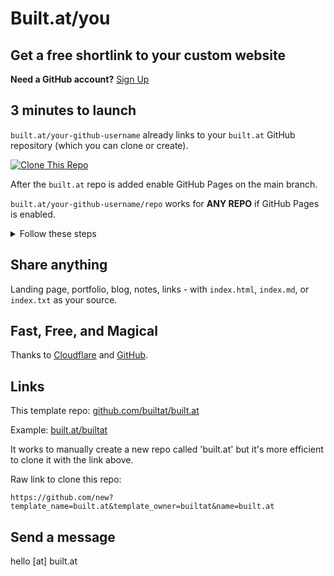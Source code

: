 # Built.at/you

## Get a free shortlink to your custom website  

**Need a GitHub account?** [Sign Up](https://github.com/join)  

## 3 minutes to launch  

`built.at/your-github-username` already links to your `built.at` GitHub repository (which you can clone or create).    

[![Clone This Repo](https://img.shields.io/badge/Clone%20This%20Repo-181717?style=for-the-badge&logo=github&logoColor=white)](https://github.com/new?template_name=built.at&template_owner=builtat&name=built.at)

After the `built.at` repo is added enable GitHub Pages on the main branch.


`built.at/your-github-username/repo` works for **ANY REPO** if GitHub Pages is enabled.

<details>
  <summary>Follow these steps</summary>
  
- In your new **built.at** repository, click  **Settings**. If you cannot see the "Settings" tab, select the  dropdown menu, then click Settings.

- In the sidebar, click **Pages**.

- Under "Build and deployment", under "Source" **Deploy from a branch** should be selected.

- Under "Branch", **main** should be selected.

Reference: [GitHub Docs Quickstart #Creating-Your-Website  - Steps 6-9](https://docs.github.com/en/pages/quickstart#creating-your-website)

</details>


## Share anything  

Landing page, portfolio, blog, notes, links - with `index.html`, `index.md`, or `index.txt` as your source.  

## Fast, Free, and Magical 
Thanks to [Cloudflare](https://cloudflare.com) and [GitHub](https://github.com).  

## Links

This template repo: [github.com/builtat/built.at](https://github.com/builtat/built.at)

Example: [built.at/builtat](https://built.at/builtat)

It works to manually create a new repo called 'built.at' but it's more efficient to clone it with the link above. 

Raw link to clone this repo:
```
https://github.com/new?template_name=built.at&template_owner=builtat&name=built.at
```

## Send a message  
hello [at] built.at  
